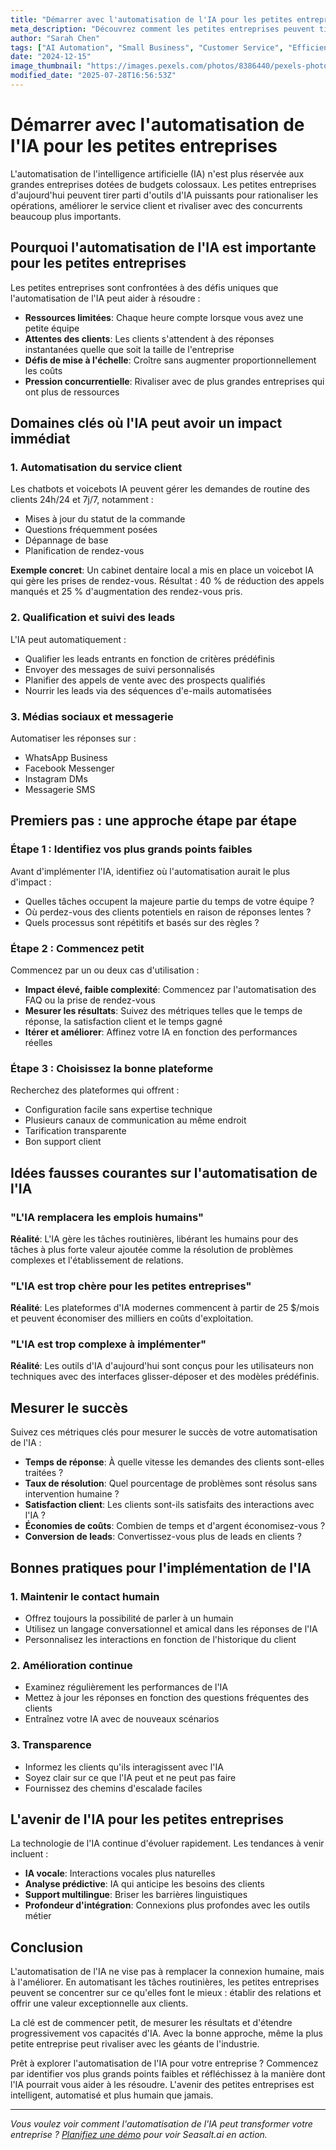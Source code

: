 ```yaml
---
title: "Démarrer avec l'automatisation de l'IA pour les petites entreprises"
meta_description: "Découvrez comment les petites entreprises peuvent tirer parti de l'automatisation de l'IA pour améliorer le service client, accroître l'efficacité et stimuler la croissance sans dépasser le budget."
author: "Sarah Chen"
tags: ["AI Automation", "Small Business", "Customer Service", "Efficiency"]
date: "2024-12-15"
image_thumbnail: "https://images.pexels.com/photos/8386440/pexels-photo-8386440.jpeg?auto=compress&cs=tinysrgb&w=800"
modified_date: "2025-07-28T16:56:53Z"
---
```


# Démarrer avec l'automatisation de l'IA pour les petites entreprises

L'automatisation de l'intelligence artificielle (IA) n'est plus réservée aux grandes entreprises dotées de budgets colossaux. Les petites entreprises d'aujourd'hui peuvent tirer parti d'outils d'IA puissants pour rationaliser les opérations, améliorer le service client et rivaliser avec des concurrents beaucoup plus importants.

## Pourquoi l'automatisation de l'IA est importante pour les petites entreprises

Les petites entreprises sont confrontées à des défis uniques que l'automatisation de l'IA peut aider à résoudre :

- **Ressources limitées**: Chaque heure compte lorsque vous avez une petite équipe
- **Attentes des clients**: Les clients s'attendent à des réponses instantanées quelle que soit la taille de l'entreprise
- **Défis de mise à l'échelle**: Croître sans augmenter proportionnellement les coûts
- **Pression concurrentielle**: Rivaliser avec de plus grandes entreprises qui ont plus de ressources

## Domaines clés où l'IA peut avoir un impact immédiat

### 1. Automatisation du service client

Les chatbots et voicebots IA peuvent gérer les demandes de routine des clients 24h/24 et 7j/7, notamment :

- Mises à jour du statut de la commande
- Questions fréquemment posées
- Dépannage de base
- Planification de rendez-vous

**Exemple concret**: Un cabinet dentaire local a mis en place un voicebot IA qui gère les prises de rendez-vous. Résultat : 40 % de réduction des appels manqués et 25 % d'augmentation des rendez-vous pris.

### 2. Qualification et suivi des leads

L'IA peut automatiquement :

- Qualifier les leads entrants en fonction de critères prédéfinis
- Envoyer des messages de suivi personnalisés
- Planifier des appels de vente avec des prospects qualifiés
- Nourrir les leads via des séquences d'e-mails automatisées

### 3. Médias sociaux et messagerie

Automatiser les réponses sur :

- WhatsApp Business
- Facebook Messenger
- Instagram DMs
- Messagerie SMS

## Premiers pas : une approche étape par étape

### Étape 1 : Identifiez vos plus grands points faibles

Avant d'implémenter l'IA, identifiez où l'automatisation aurait le plus d'impact :

- Quelles tâches occupent la majeure partie du temps de votre équipe ?
- Où perdez-vous des clients potentiels en raison de réponses lentes ?
- Quels processus sont répétitifs et basés sur des règles ?

### Étape 2 : Commencez petit

Commencez par un ou deux cas d'utilisation :

- **Impact élevé, faible complexité**: Commencez par l'automatisation des FAQ ou la prise de rendez-vous
- **Mesurer les résultats**: Suivez des métriques telles que le temps de réponse, la satisfaction client et le temps gagné
- **Itérer et améliorer**: Affinez votre IA en fonction des performances réelles

### Étape 3 : Choisissez la bonne plateforme

Recherchez des plateformes qui offrent :

- Configuration facile sans expertise technique
- Plusieurs canaux de communication au même endroit
- Tarification transparente
- Bon support client

## Idées fausses courantes sur l'automatisation de l'IA

### "L'IA remplacera les emplois humains"

**Réalité**: L'IA gère les tâches routinières, libérant les humains pour des tâches à plus forte valeur ajoutée comme la résolution de problèmes complexes et l'établissement de relations.

### "L'IA est trop chère pour les petites entreprises"

**Réalité**: Les plateformes d'IA modernes commencent à partir de 25 $/mois et peuvent économiser des milliers en coûts d'exploitation.

### "L'IA est trop complexe à implémenter"

**Réalité**: Les outils d'IA d'aujourd'hui sont conçus pour les utilisateurs non techniques avec des interfaces glisser-déposer et des modèles prédéfinis.

## Mesurer le succès

Suivez ces métriques clés pour mesurer le succès de votre automatisation de l'IA :

- **Temps de réponse**: À quelle vitesse les demandes des clients sont-elles traitées ?
- **Taux de résolution**: Quel pourcentage de problèmes sont résolus sans intervention humaine ?
- **Satisfaction client**: Les clients sont-ils satisfaits des interactions avec l'IA ?
- **Économies de coûts**: Combien de temps et d'argent économisez-vous ?
- **Conversion de leads**: Convertissez-vous plus de leads en clients ?

## Bonnes pratiques pour l'implémentation de l'IA

### 1. Maintenir le contact humain

- Offrez toujours la possibilité de parler à un humain
- Utilisez un langage conversationnel et amical dans les réponses de l'IA
- Personnalisez les interactions en fonction de l'historique du client

### 2. Amélioration continue

- Examinez régulièrement les performances de l'IA
- Mettez à jour les réponses en fonction des questions fréquentes des clients
- Entraînez votre IA avec de nouveaux scénarios

### 3. Transparence

- Informez les clients qu'ils interagissent avec l'IA
- Soyez clair sur ce que l'IA peut et ne peut pas faire
- Fournissez des chemins d'escalade faciles

## L'avenir de l'IA pour les petites entreprises

La technologie de l'IA continue d'évoluer rapidement. Les tendances à venir incluent :

- **IA vocale**: Interactions vocales plus naturelles
- **Analyse prédictive**: IA qui anticipe les besoins des clients
- **Support multilingue**: Briser les barrières linguistiques
- **Profondeur d'intégration**: Connexions plus profondes avec les outils métier

## Conclusion

L'automatisation de l'IA ne vise pas à remplacer la connexion humaine, mais à l'améliorer. En automatisant les tâches routinières, les petites entreprises peuvent se concentrer sur ce qu'elles font le mieux : établir des relations et offrir une valeur exceptionnelle aux clients.

La clé est de commencer petit, de mesurer les résultats et d'étendre progressivement vos capacités d'IA. Avec la bonne approche, même la plus petite entreprise peut rivaliser avec les géants de l'industrie.

Prêt à explorer l'automatisation de l'IA pour votre entreprise ? Commencez par identifier vos plus grands points faibles et réfléchissez à la manière dont l'IA pourrait vous aider à les résoudre. L'avenir des petites entreprises est intelligent, automatisé et plus humain que jamais.

---

*Vous voulez voir comment l'automatisation de l'IA peut transformer votre entreprise ? [Planifiez une démo](/#demo) pour voir Seasalt.ai en action.*